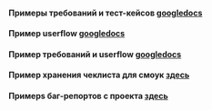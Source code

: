 #### Примеры требований и тест-кейсов [googledocs](https://drive.google.com/drive/folders/1IR_vZuXdWT6zTyYilpb1DM8RaXYNCgMY)

#### Пример userflow [googledocs](https://drive.google.com/drive/folders/1kKdoxngVPlHKaIkpTPPu6crv9FJrNGsz)
 
#### Пример требований и userflow [googledocs](https://drive.google.com/drive/folders/1AMezHM4A--cfdgHr2rV-0caa_k55l7AM)

#### Пример хранения чеклиста для смоук [здесь](./markdown/NN/smoke_test_check_list/smoke_17_02_2023)

#### Примерs баг-репортов с проекта [здесь](./bug_reports)

